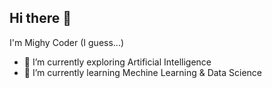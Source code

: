 ## Hi there 👋

I'm Mighy Coder (I guess...)

- 🔭 I’m currently exploring Artificial Intelligence
- 🌱 I’m currently learning Mechine Learning & Data Science
